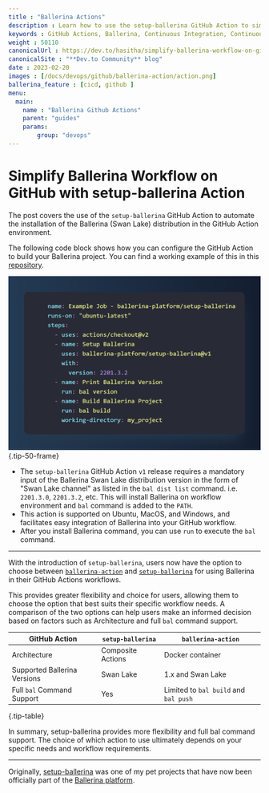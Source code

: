```yaml
---
title : "Ballerina Actions"
description : Learn how to use the setup-ballerina GitHub Action to simplify Ballerina workflow on GitHub.
keywords : GitHub Actions, Ballerina, Continuous Integration, Continuous Delivery, CI/CD, GitHub
weight : 50110
canonicalUrl : https://dev.to/hasitha/simplify-ballerina-workflow-on-github-with-setup-ballerina-action-452j
canonicalSite : "**Dev.to Community** blog"
date : 2023-02-20
images : [/docs/devops/github/ballerina-action/action.png]
ballerina_feature : [cicd, github ]
menu:
  main:
    name : "Ballerina Github Actions"
    parent: "guides"
    params:
        group: "devops"
---
```


# Simplify Ballerina Workflow on GitHub with setup-ballerina Action

The post covers the use of the `setup-ballerina` GitHub Action to automate the installation of the Ballerina (Swan Lake) distribution in the GitHub Action environment.

The following code block shows how you can configure the GitHub Action to build your Ballerina project. You can find a working example of this in this [repository](https://github.com/hasithaa/example-setup-ballerina/).

![`setup-ballerina` in action](/docs/devops/github/ballerina-action/action.png)
{.tip-50-frame}

* The `setup-ballerina` GitHub Action `v1` release requires a mandatory input of the Ballerina Swan Lake distribution version in the form of "Swan Lake channel" as listed in the `bal dist list` command. i.e. `2201.3.0`, `2201.3.2`, etc. This will install Ballerina on workflow environment and `bal` command is added to the `PATH`.
* This action is supported on Ubuntu, MacOS, and Windows, and facilitates easy integration of Ballerina into your GitHub workflow.
* After you install Ballerina command, you can use `run` to execute the `bal` command.

---

With the introduction of `setup-ballerina`, users now have the option to choose between [`ballerina-action`](https://github.com/marketplace/actions/ballerina-action) and [`setup-ballerina`](https://github.com/marketplace/actions/setup-ballerina-language) for using Ballerina in their GitHub Actions workflows.

This provides greater flexibility and choice for users, allowing them to choose the option that best suits their specific workflow needs. A comparison of the two options can help users make an informed decision based on factors such as Architecture and full `bal` command support.

| GitHub Action                | `setup-ballerina` | `ballerina-action`                    |
|------------------------------|-------------------|---------------------------------------|
| Architecture                 | Composite Actions | Docker container                      |
| Supported Ballerina Versions | Swan Lake         | 1.x and Swan Lake                     |
| Full `bal` Command Support   | Yes               | Limited to `bal build` and `bal push` |
{.tip-table}

In summary, setup-ballerina provides more flexibility and full bal command support. The choice of which action to use ultimately depends on your specific needs and workflow requirements.

---

Originally, [setup-ballerina](https://github.com/hasithaa/setup-ballerina/) was one of my pet projects that have now been officially part of the [Ballerina platform](https://github.com/ballerina-platform/setup-ballerina/).